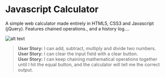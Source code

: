 # Javascript Calculator

A simple web calculator made entirely in HTML5, CSS3 and Javascript (jQuery). Features chained operations., and a history log....

![alt text](https://caleb-ellis.github.io/assets/img/calculator.jpg)

>**User Story:** I can add, subtract, multiply and divide two numbers.<br>
>**User Story:** I can clear the input field with a clear button.<br>
>**User Story:** I can keep chaining mathematical operations together until I hit the equal button, and the calculator will tell me the correct output.<br>
